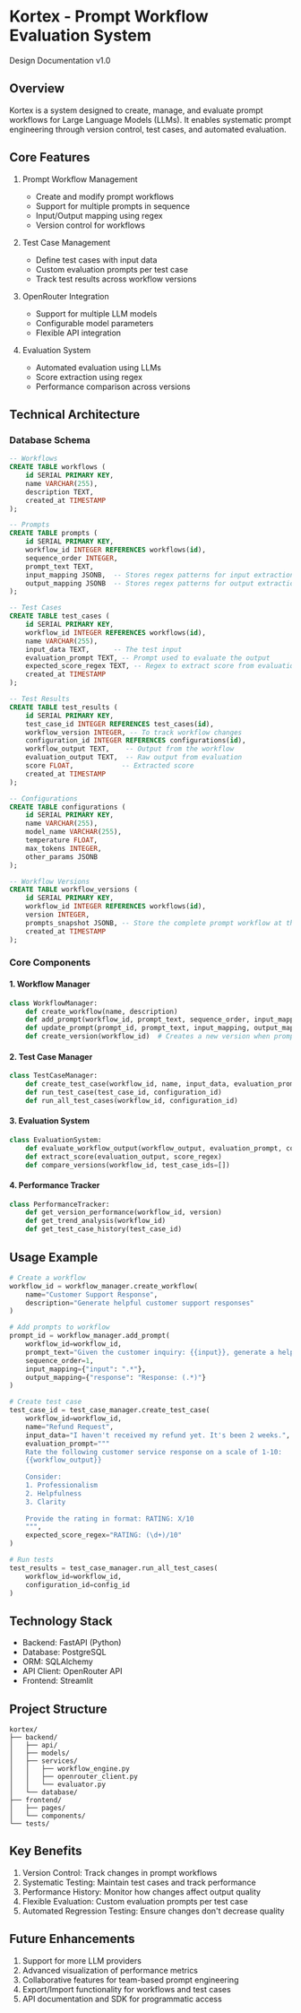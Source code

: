 # Kortex - Prompt Workflow Evaluation System
Design Documentation v1.0

## Overview
Kortex is a system designed to create, manage, and evaluate prompt workflows for Large Language Models (LLMs). It enables systematic prompt engineering through version control, test cases, and automated evaluation.

## Core Features
1. Prompt Workflow Management
   - Create and modify prompt workflows
   - Support for multiple prompts in sequence
   - Input/Output mapping using regex
   - Version control for workflows

2. Test Case Management
   - Define test cases with input data
   - Custom evaluation prompts per test case
   - Track test results across workflow versions

3. OpenRouter Integration
   - Support for multiple LLM models
   - Configurable model parameters
   - Flexible API integration

4. Evaluation System
   - Automated evaluation using LLMs
   - Score extraction using regex
   - Performance comparison across versions

## Technical Architecture

### Database Schema

```sql
-- Workflows
CREATE TABLE workflows (
    id SERIAL PRIMARY KEY,
    name VARCHAR(255),
    description TEXT,
    created_at TIMESTAMP
);

-- Prompts
CREATE TABLE prompts (
    id SERIAL PRIMARY KEY,
    workflow_id INTEGER REFERENCES workflows(id),
    sequence_order INTEGER,
    prompt_text TEXT,
    input_mapping JSONB,  -- Stores regex patterns for input extraction
    output_mapping JSONB  -- Stores regex patterns for output extraction
);

-- Test Cases
CREATE TABLE test_cases (
    id SERIAL PRIMARY KEY,
    workflow_id INTEGER REFERENCES workflows(id),
    name VARCHAR(255),
    input_data TEXT,      -- The test input
    evaluation_prompt TEXT, -- Prompt used to evaluate the output
    expected_score_regex TEXT, -- Regex to extract score from evaluation
    created_at TIMESTAMP
);

-- Test Results
CREATE TABLE test_results (
    id SERIAL PRIMARY KEY,
    test_case_id INTEGER REFERENCES test_cases(id),
    workflow_version INTEGER, -- To track workflow changes
    configuration_id INTEGER REFERENCES configurations(id),
    workflow_output TEXT,    -- Output from the workflow
    evaluation_output TEXT,  -- Raw output from evaluation
    score FLOAT,            -- Extracted score
    created_at TIMESTAMP
);

-- Configurations
CREATE TABLE configurations (
    id SERIAL PRIMARY KEY,
    name VARCHAR(255),
    model_name VARCHAR(255),
    temperature FLOAT,
    max_tokens INTEGER,
    other_params JSONB
);

-- Workflow Versions
CREATE TABLE workflow_versions (
    id SERIAL PRIMARY KEY,
    workflow_id INTEGER REFERENCES workflows(id),
    version INTEGER,
    prompts_snapshot JSONB, -- Store the complete prompt workflow at this version
    created_at TIMESTAMP
);
```

### Core Components

#### 1. Workflow Manager
```python
class WorkflowManager:
    def create_workflow(name, description)
    def add_prompt(workflow_id, prompt_text, sequence_order, input_mapping, output_mapping)
    def update_prompt(prompt_id, prompt_text, input_mapping, output_mapping)
    def create_version(workflow_id)  # Creates a new version when prompts are modified
```

#### 2. Test Case Manager
```python
class TestCaseManager:
    def create_test_case(workflow_id, name, input_data, evaluation_prompt, expected_score_regex)
    def run_test_case(test_case_id, configuration_id)
    def run_all_test_cases(workflow_id, configuration_id)
```

#### 3. Evaluation System
```python
class EvaluationSystem:
    def evaluate_workflow_output(workflow_output, evaluation_prompt, configuration)
    def extract_score(evaluation_output, score_regex)
    def compare_versions(workflow_id, test_case_ids=[])
```

#### 4. Performance Tracker
```python
class PerformanceTracker:
    def get_version_performance(workflow_id, version)
    def get_trend_analysis(workflow_id)
    def get_test_case_history(test_case_id)
```

## Usage Example

```python
# Create a workflow
workflow_id = workflow_manager.create_workflow(
    name="Customer Support Response",
    description="Generate helpful customer support responses"
)

# Add prompts to workflow
prompt_id = workflow_manager.add_prompt(
    workflow_id=workflow_id,
    prompt_text="Given the customer inquiry: {{input}}, generate a helpful response",
    sequence_order=1,
    input_mapping={"input": ".*"},
    output_mapping={"response": "Response: (.*)"}
)

# Create test case
test_case_id = test_case_manager.create_test_case(
    workflow_id=workflow_id,
    name="Refund Request",
    input_data="I haven't received my refund yet. It's been 2 weeks.",
    evaluation_prompt="""
    Rate the following customer service response on a scale of 1-10:
    {{workflow_output}}
    
    Consider:
    1. Professionalism
    2. Helpfulness
    3. Clarity
    
    Provide the rating in format: RATING: X/10
    """,
    expected_score_regex="RATING: (\d+)/10"
)

# Run tests
test_results = test_case_manager.run_all_test_cases(
    workflow_id=workflow_id,
    configuration_id=config_id
)
```

## Technology Stack
- Backend: FastAPI (Python)
- Database: PostgreSQL
- ORM: SQLAlchemy
- API Client: OpenRouter API
- Frontend: Streamlit

## Project Structure
```
kortex/
├── backend/
│   ├── api/
│   ├── models/
│   ├── services/
│   │   ├── workflow_engine.py
│   │   ├── openrouter_client.py
│   │   └── evaluator.py
│   └── database/
├── frontend/
│   ├── pages/
│   └── components/
└── tests/
```

## Key Benefits
1. Version Control: Track changes in prompt workflows
2. Systematic Testing: Maintain test cases and track performance
3. Performance History: Monitor how changes affect output quality
4. Flexible Evaluation: Custom evaluation prompts per test case
5. Automated Regression Testing: Ensure changes don't decrease quality

## Future Enhancements
1. Support for more LLM providers
2. Advanced visualization of performance metrics
3. Collaborative features for team-based prompt engineering
4. Export/Import functionality for workflows and test cases
5. API documentation and SDK for programmatic access

